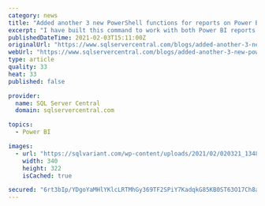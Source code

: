 ```yaml
---
category: news
title: "Added another 3 new PowerShell functions for reports on Power BI Report Server"
excerpt: "I have built this command to work with both Power BI reports & Paginated reports on Power BI Report Server. I used the REST API so these commands are available on PowerShell 7. While I was working ..."
publishedDateTime: 2021-02-03T15:11:00Z
originalUrl: "https://www.sqlservercentral.com/blogs/added-another-3-new-powershell-functions-for-reports-on-power-bi-report-server"
webUrl: "https://www.sqlservercentral.com/blogs/added-another-3-new-powershell-functions-for-reports-on-power-bi-report-server"
type: article
quality: 33
heat: 33
published: false

provider:
  name: SQL Server Central
  domain: sqlservercentral.com

topics:
  - Power BI

images:
  - url: "https://sqlvariant.com/wp-content/uploads/2021/02/020321_1348_Another3new1.png"
    width: 340
    height: 322
    isCached: true

secured: "6rt3bIp/YDgoYaMHlYKlcLRTMhGy369TF2SPiY7KadqkG85KB0ST63O17Ch8aJDh+TM1vjZRFm0ZjiM+VHjdtrPEGIaRVl7g8yjjoPV7NWY35eAEhz5METHX8Y1UpMgawB/MP+IQUq7ZdyCeHOD/wi7axP41VKKE5u70tn+dHyPcagjTtCxQZwebBi6raawA+JA0aSeLsDgMJcuMqvHb7gN50XAvFyGxgq7aK4ho4E4m3BjhR8DPxRquyRAqsxDgvTrC7LeDmByEugboakFQ042X2rYb7KhoV5SBCSHkAfF3GfGgSoVdj5LCRrJ8NmIdA9N2jykm+CCRBjA2+KtlHhRDpjQi0ZNtVWJ1LjM6lRA=;2QO5Y96npF4rQ//fHhR4Jg=="
---
```


